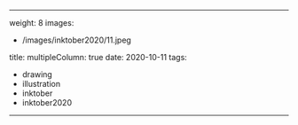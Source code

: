 
---
weight: 8
images:
- /images/inktober2020/11.jpeg

title:
multipleColumn: true
date: 2020-10-11
tags:
- drawing
- illustration
- inktober
- inktober2020
---

